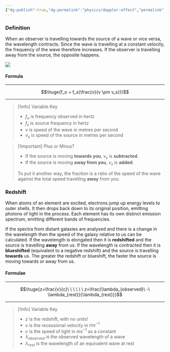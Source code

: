 ```yaml
---
{"dg-publish":true,"dg-permalink":"physics/doppler-effect","permalink":"/physics/doppler-effect/"}
---
```



### Definition

When an observer is travelling towards the source of a wave or vice versa, the wavelength contracts. Since the wave is travelling at a constant velocity, the frequency of the wave therefore increases. If the observer is travelling away from the source, the opposite happens.

![](https://imagine.gsfc.nasa.gov/features/yba/M31_velocity/spectrum/images/doppler_shift_light.png)

#### Formula

---

$$\huge{f_o = f_s(\frac{v}{v \pm v_s})}$$

---

> [!info] Variable Key
> 
> - $f_o$ is frequency observed in hertz
> - $f_s$ is source frequency in hertz
> - $v$ is speed of the wave in metres per second
> - $v_s$ is speed of the source in metres per second

> [!important] Plus or Minus?
> - If the source is moving **towards you**, $v_s$ is **subtracted**.
> - If the source is moving **away from you**, $v_s$ is **added**.
> 
> To put it another way, the fraction is a ratio of the speed of the wave against the total speed travelling **away** from you.

### Redshift
When atoms of an element are excited, electrons jump up energy levels to outer shells. It then drops back down to its original position, emitting photons of light in the process. Each element has its own distinct emission spectrum, emitting different bands of frequencies.

If the spectra from distant galaxies are analysed and there is a change in the wavelength then the speed of the galaxy relative to us can be calculated. If the wavelength is elongated then it is **redshifted** and the source is travelling **away** from us. If the wavelength is contracted then it is **blueshifted** (equivalent to a negative redshift) and the source is travelling **towards** us. The greater the redshift or blueshift, the faster the source is moving towards or away from us.

#### Formulae

---

$$\huge{z=\frac{v}{c}\ \ \ \ \ \ z=\frac{\lambda_{observed}\ -\ \lambda_{rest}}{\lambda_{rest}}}$$

---

> [!info] Variable Key
> 
> - $z$ is the redshift, with no units!
> - $v$ is the recessional velocity in $ms^{-1}$
> - $c$ is the speed of light in $ms^{-1}$ as a constant
> - $\lambda_{observed}$ is the observed wavelength of a wave
> - $\lambda_{rest}$ is the wavelength of an equivalent wave at rest
